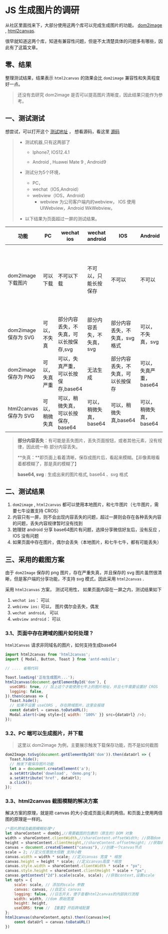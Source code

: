 # JS 生成图片的调研

从社区里面找来下，大部分使用这两个库可以完成生成图片的功能。 [dom2image](https://github.com/tsayen/dom-to-image) , [html2canvas](https://github.com/niklasvh/html2canvas).



很早就知道这两个库，知道有兼容性问题，但是不太清楚具体的问题多有哪些，因此有了这篇文章。



## 零、结果

整理测试结果，结果表示 `html2canvas` 的效果会比 `dom2image` 兼容性和失真程度好一点。 

> 还没有去研究 dom2image 是否可以提高图片清晰度，因此结果只能作为参考。



## 一、测试测试

想尝试，可以打开这个 [测试地址](https://zhongxia245.github.io/demo/pages/dom2image/index.html) ， 想看源码，看这里 [源码](https://github.com/zhongxia245/demo/tree/master/src/pages/dom2image)

> - 测试机器,只有这两部了
>
>   - Iphone7,  IOS12.4.1 
>
>   - Android , Huawei Mate 9 , Android9
>
> - 测试分为5个环境，
>   - PC，
>   - wechat（IOS,Android）
>   - webview（IOS，Android）
>     - webview 为公司客户端内的webview， IOS 使用 UIWebview，Android WkWebview。
> - 以下结果为页面超过一屏的测试结果。

| 功能                  | PC             | wechat ios                             | wechat android            | IOS                                | Android                | 其他               |
| --------------------- | -------------- | -------------------------------------- | ------------------------- | ---------------------------------- | ---------------------- | ------------------ |
| dom2image下载图片     | 可以下载       | 不可以下载                             | 不可以，只能长按保存      | 不可以                             | 不可以                 | 移动端无法下载文件 |
| dom2image保存为 SVG   | 可以，不失真   | 部分内容丢失，不失真，可以长按保存,svg | 部分内容丢失，不失真，svg | 部分内容丢失，不失真，svg格式      | 可以，不失真，svg      |                    |
| dom2image保存为 PNG   | 可以，失真严重 | 可以，失真严重，可以长按保存,base64    | 无法生成                  | 部分内容丢失，不失真，可以长按保存 | 可以，失真严重，base64 |                    |
| html2canvas保存为 SVG | 可以，稍微失真 | 可以，稍微失真，可以长按保存, base64   | 可以，稍微失真，base64    | 可以，稍微失真,base64              | 可以，稍微失真，base64 |                    |

> **部分内容丢失**：有可能是丢失图片，丢失页面按钮，或者其他元素，没有规律，因此统一称 部分内容丢失。
>
> **失真：**即页面上看着清晰，保存成图片后，看起来模糊。【非像素眼看着都模糊了，那是真的模糊了】
>
> **base64, svg** :  生成出来的图片格式, base64 、svg 格式 



## 二、测试结果

1. `dom2image` , `html2canvas` 都可以使用本地图片，和七牛图片（七牛图片，需要七牛设置支持 CROS）
2. 内容只有一屏，则不会出现内容丢失的问题，超过一屏则会存在各种丢失内容的问题，丢失内容规律暂时没有找到
3. 她理财 android 分享 base64图片有问题，选择分享微信好友后，没有反应 ， IOS 没有问题
4. 如果页面中存在图片，偶尔会丢失（本地图片，和七牛七牛，都有可能丢失）



## 三、采用的截图方案

由于 `dom2Image` 保存的 png 图片，存在严重失真，并且保存的 svg 图片虽然很清晰，但是客户端的分享功能，不支持 svg 模式，因此采用 `html2canvas` .



采用 `html2canvas` 方案， 测试可用性， 如果页面内容在一屏之内，测试结果如下

1. `wechat ios`： 可以
2. `webivew ios:` 可以， 图片偶尔会丢失，偶发
3. `wechat android`， 可以
4. `webview android`： 可以



### 3.1、页面中存在跨域的图片如何处理？

`html2Canvas`  请求非同域名的图片，如何支持生成base64

```js
import html2canvas from 'html2canvas';
import { Modal, Button, Toast } from 'antd-mobile';

// .... 省略代码

Toast.loading('正在生成图片...');
html2canvas(document.getElementById('dom'), {
  useCORS: true, // 加上这个才能使用七牛上的图片地址，并且七牛需要设置好 CROS
  logging: false,
}).then(canvas => {
  Toast.hide();
  // 如果不设置 useCORS , 存在跨域图片，这里会报错
  const dataUrl = canvas.toDataURL();
  Modal.alert(<img style={{ width: '100%' }} src={dataUrl} />);
});
```



### 3.2、PC 端可以生成图片，并下载

> 这里以 dom2image 为例，主要展示触发下载保存功能，而不是如何截图

```js
dom2Image.toSvg(document.getElementById('dom')).then(dataUrl => {
  Toast.hide();
  // 触发下载保存图片功能
  let a = document.createElement('a');
  a.setAttribute('download', 'demo.png');
  a.setAttribute('href', dataUrl);
  a.click();
});
```

### 3.3、html2canvas 截图模糊的解决方案

解决方案的原理，就是把 canvas 的大小变成页面元素的两倍。和页面上使用两倍图的原理是一样的。



```js
/*图片跨域及截图模糊处理*/
let shareContent = domObj,//需要截图的包裹的（原生的）DOM 对象
width = shareContent.clientWidth,//shareContent.offsetWidth; //获取dom 宽度
height = shareContent.clientHeight,//shareContent.offsetHeight; //获取dom 高度
canvas = document.createElement("canvas"), //创建一个canvas节点
scale = 2; //定义任意放大倍数 支持小数
canvas.width = width * scale; //定义canvas 宽度 * 缩放
canvas.height = height * scale; //定义canvas高度 *缩放
canvas.style.width = shareContent.clientWidth * scale + "px";
canvas.style.height = shareContent.clientHeight * scale + "px";
canvas.getContext("2d").scale(scale, scale); //获取context,设置scale
let opts = {
    scale: scale, // 添加的scale 参数
    canvas: canvas, //自定义 canvas
    logging: false, //日志开关，便于查看html2canvas的内部执行流程
    width: width, //dom 原始宽度
    height: height,
    useCORS: true // 【重要】开启跨域配置
};
html2canvas(shareContent,opts).then((canvas)=>{
  	const dataUrl = canvas.toDataURL()
})
```

